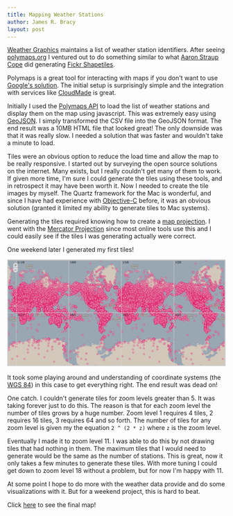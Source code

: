 ```yaml
---
title: Mapping Weather Stations
author: James R. Bracy
layout: post
---
```


[Weather Graphics](http://www.weathergraphics.com/) maintains a list of
weather station identifiers. After seeing [polymaps.org](http://polymaps.org/)
I ventured out to do something similar to what [Aaron Straup Cope](http://www.aaronland.info/)
did generating [Fickr Shapetiles](http://polymaps.org/ex/flickr.html).

Polymaps is a great tool for interacting with maps if you don't want to use
[Google's solution](http://maps.google.com/). The initial setup is surprisingly
simple and the integration with services like [CloudMade](http://www.cloudmade.com/)
is great.

Initially I used the [Polymaps API](http://polymaps.org/docs/) to load the list
of weather stations and display them on the map using javascript. This was extremely
easy using [GeoJSON](http://geojson.org/). I simply transformed the CSV file
into the GeoJSON format. The end result was a 10MB HTML file that looked great!
The only downside was that it was really slow. I needed a solution that was
faster and wouldn't take a minute to load.

Tiles were an obvious option to reduce the load time and allow the map to be
really responsive. I started out by surveying the open source solutions on the
internet. Many exists, but I really couldn't get many of them to work. If
given more time, I'm sure I could generate the tiles using these tools, and in
retrospect it may have been worth it. Now I needed to create the tile images
by myself. The Quartz framework for the Mac is wonderful, and since I have had
experience with [Objective-C](http://en.wikipedia.org/wiki/Objective-C) before,
it was an obvious solution (granted it limited my ability to generate tiles to
Mac systems).

Generating the tiles required knowing how to create a [map projection](http://en.wikipedia.org/wiki/Map_projection).
I went with the [Mercator Projection](http://en.wikipedia.org/wiki/Mercator_projection)
since most online tools use this and I could easily see if the tiles I was
generating actually were correct.

One weekend later I generated my first tiles!

<img src="/resources/images/posts/2010-11-04-weather-station-map.png" alt="Goldtouch Keyboard" width="780" />

It took some playing around and understanding of coordinate systems (the
[WGS 84](http://en.wikipedia.org/wiki/World_Geodetic_System)) in this case to
get everything right. The end result was dead on!

One catch. I couldn't generate tiles for zoom levels greater than 5. It was
taking forever just to do this. The reason is that for each zoom level the
number of tiles grows by a huge number. Zoom level 1 requires 4 tiles, 2 requires
16 tiles, 3 requires 64 and so forth. The number of tiles for any zoom level is
given my the equation `2 ^ (2 * z)` where `z` is the zoom level.

Eventually I made it to zoom level 11. I was able to do this by not drawing
tiles that had nothing in them. The maximum tiles that I would need to generate
would be the same as the number of stations. This is great, now it only takes
a few minutes to generate these tiles. With more tuning I could get down to
zoom level 18 without a problem, but for now I'm happy with 11.

At some point I hope to do more with the weather data provide and do some
visualizations with it. But for a weekend project, this is hard to beat.

Click [here](http://tiles.heroku.com) to see the final map!